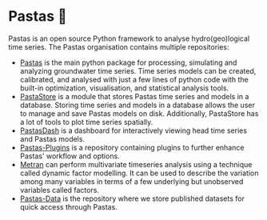 # Pastas 🍝

Pastas is an open source Python framework to analyse hydro(geo)logical time series. The Pastas organisation contains multiple repositories:

* [Pastas](https://github.com/pastas/pastas) is the main python package for processing, simulating and analyzing groundwater time series. Time series models can be created, calibrated, and analysed with just a few lines of python code with the built-in optimization, visualisation, and statistical analysis tools.
* [PastaStore](https://github.com/pastas/pastastore) is a module that stores Pastas time series and models in a database. Storing time series and models in a database allows the user to manage and save Pastas models on disk. Additionally, PastaStore has a lot of tools to plot time series spatially.
* [PastasDash](https://github.com/pastas/pastasdash) is a dashboard for interactively viewing head time series and Pastas models.
* [Pastas-Plugins](https://github.com/pastas/pastas-plugins) is a repository containing plugins to further enhance Pastas' workflow and options.
* [Metran](https://github.com/pastas/metran) can perform multivariate timeseries analysis using a technique called dynamic factor modelling. It can be used to describe the variation among many variables in terms of a few underlying but unobserved variables called factors.
* [Pastas-Data](https://github.com/pastas/pastas-data) is the repository where we store published datasets for quick access through Pastas.
